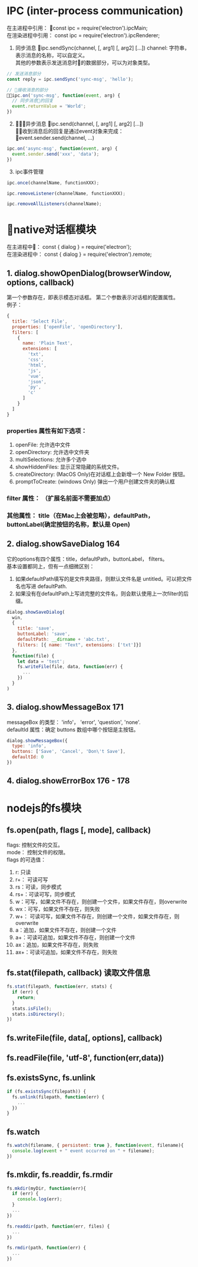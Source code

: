# IPC (inter-process communication)
在主进程中引用： const ipc = require('electron').ipcMain;   
在渲染进程中引用： const ipc = require('electron').ipcRenderer;  

1. 同步消息
ipc.sendSync(channel, [, arg1] [, arg2] [...])
channel: 字符串，表示消息的名称，可以自定义。  
其他的参数表示发送消息时的数据部分，可以为对象类型。
```js
// 发送消息部分
const reply = ipc.sendSync('sync-msg', 'hello');

// 接收消息的部分
ipc.on('sync-msg', function(event, arg) {
  // 同步消息的回复
  event.returnValue = 'World';
})

```

2. 异步消息 
ipc.send(channel, [, arg1] [, arg2] [...])  
收到消息后的回复是通过event对象来完成： event.sender.send(channel, ...)
```js
ipc.on('async-msg', function(event, arg) {
  event.sender.send('xxx', 'data');
})
```

3. ipc事件管理
```js
ipc.once(channelName, functionXXX);

ipc.removeListener(channelName, functionXXX);

ipc.removeAllListeners(channelName);
```

# native对话框模块
在主进程中： const { dialog } = require('electron');   
在渲染进程中： const { dialog } = require('electron').remote;  

## 1. dialog.showOpenDialog(browserWindow, options, callback)
第一个参数存在，即表示模态对话框。 
第二个参数表示对话框的配置属性。  
例子：
```js
{
  title: 'Select File',
  properties: ['openFile', 'openDirectory'],
  filters: [
    {
      name: 'Plain Text', 
      extensions: [
        'txt', 
        'css', 
        'html', 
        'js', 
        'vue', 
        'json', 
        'py', 
        'c'
      ]
    }
  ]
}
```
### properties 属性有如下选项：    
1. openFile: 允许选中文件  
2. openDirectory: 允许选中文件夹  
3. multiSelections: 允许多个选中  
4. showHiddenFiles: 显示正常隐藏的系统文件。  
5. createDirectory: (MacOS Only)在对话框上会新增一个 New Folder 按钮。
6. promptToCreate: (windows Only) 弹出一个用户创建文件夹的确认框   
### filter 属性： （扩展名前面不需要加点）
### 其他属性： title（在Mac上会被忽略），defaultPath， buttonLabel(确定按钮的名称，默认是 Open)

## 2. dialog.showSaveDialog 164
它的options有四个属性：title，defaultPath，buttonLabel， filters。  
基本设置都同上，但有一点细微区别： 
1. 如果defaultPath填写的是文件夹路径，则默认文件名是 untitled。可以把文件名也写进 defaultPath.
2. 如果没有在defaultPath上写进完整的文件名，则会默认使用上一次filter的后缀。
```js
dialog.showSaveDialog(
  win,
  {
    title: 'save',
    buttonLabel: 'save',
    defaultPath: __dirname + 'abc.txt',
    filters: [{ name: "Text", extensions: ['txt']}]
  },
  function(file) {
    let data = 'test';
    fs.writeFile(file, data, function(err) {
      ...
    })
  }
)
```

## 3. dialog.showMessageBox 171
messageBox 的类型： 'info'， 'error', 'question', 'none'.  
defaultId 属性：确定 buttons 数组中哪个按钮是主按钮。  

```js
dialog.showMessageBox({
  type: 'info',
  buttons: ['Save', 'Cancel', 'Don\'t Save'],
  defaultId: 0
})
```

## 4. dialog.showErrorBox 176 - 178




# nodejs的fs模块 
## fs.open(path, flags [, mode], callback)
flags: 控制文件的交互。  
mode： 控制文件的权限。  
flags 的可选值：
1. r: 只读
2. r+： 可读可写
3. rs：可读，同步模式
4. rs+：可读可写，同步模式
5. w：可写，如果文件不存在，则创建一个文件，如果文件存在，则overwrite
6. wx：可写，如果文件不存在，则失败
7. w+： 可读可写，如果文件不存在，则创建一个文件，如果文件存在，则overwrite
8. a：追加，如果文件不存在，则创建一个文件
9. a+：可读可追加，如果文件不存在，则创建一个文件
10. ax：追加，如果文件不存在，则失败
11. ax+：可读可追加，如果文件不存在，则失败

## fs.stat(filepath, callback) 读取文件信息
```js
fs.stat(filepath, function(err, stats) {
  if (err) {
    return;
  }
  stats.isFile();
  stats.isDirectory();
})
```
## fs.writeFile(file, data[, options], callback)
## fs.readFile(file, 'utf-8', function(err,data))
## fs.existsSync, fs.unlink
```js
if (fs.existsSync(filepath)) {
  fs.unlink(filepath, function(err) {
    ...
  })
}
```

## fs.watch
```js
fs.watch(filename, { persistent: true }, function(event, filename){
  console.log(event + " event occurred on " + filename);
})
```
## fs.mkdir, fs.readdir, fs.rmdir
```js
fs.mkdir(myDir, function(err){
  if (err) {
    console.log(err);
  }
  ...
})

fs.readdir(path, function(err, files) {
  ...
})

fs.rmdir(path, function(err) {
  ...
})

```
